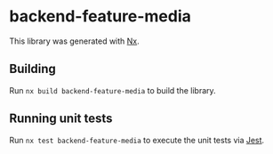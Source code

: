 # backend-feature-media

This library was generated with [Nx](https://nx.dev).

## Building

Run `nx build backend-feature-media` to build the library.

## Running unit tests

Run `nx test backend-feature-media` to execute the unit tests via [Jest](https://jestjs.io).
